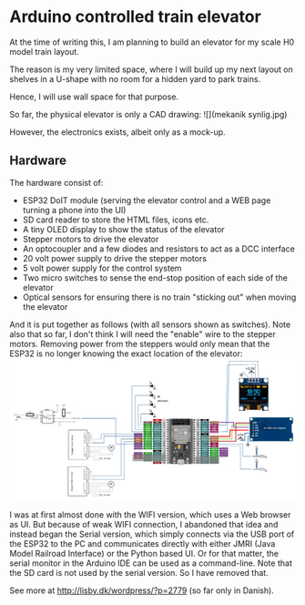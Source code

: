 # Arduino controlled train elevator
At the time of writing this, I am planning to build an elevator for my scale H0 model train layout. 

The reason is my very limited space, where I will build up my next layout on shelves in a U-shape with no room for a hidden yard to park trains.

Hence, I will use wall space for that purpose.

So far, the physical elevator is only a CAD drawing: ![](mekanik synlig.jpg)

However, the electronics exists, albeit only as a mock-up.

## Hardware

The hardware consist of:
  - ESP32 DoIT module (serving the elevator control and a WEB page turning a phone into the UI)
  - SD card reader to store the HTML files, icons etc.
  - A tiny OLED display to show the status of the elevator
  - Stepper motors to drive the elevator
  - An optocoupler and a few diodes and resistors to act as a DCC interface
  - 20 volt power supply to drive the stepper motors
  - 5 volt power supply for the control system
  - Two micro switches to sense the end-stop position of each side of the elevator
  - Optical sensors for ensuring there is no train "sticking out" when moving the elevator

And it is put together as follows (with all sensors shown as switches). Note also that so far, I don't think I will need the "enable" wire to the stepper motors. Removing power from the steppers would only mean that the ESP32 is no longer knowing the exact location of the elevator:
![](Diagram.jpg)

I was at first almost done with the WIFI version, which uses a Web browser as UI. But because of weak WIFI connection, I abandoned that idea and instead began the Serial version, which simply connects via the USB port of the ESP32 to the PC and communicates directly with either JMRI (Java Model Railroad Interface) or the Python based UI. Or for that matter, the serial monitor in the Arduino IDE can be used as a command-line. Note that the SD card is not used by the serial version. So I have removed that.

See more at http://lisby.dk/wordpress/?p=2779 (so far only in Danish).
